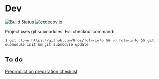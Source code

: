 # Dev
 
[![Build Status](https://travis-ci.org/Groz/fotm-info.svg)](https://travis-ci.org/Groz/fotm-info)
[![codecov.io](http://codecov.io/github/Groz/fotm-info/coverage.svg?branch=master)](http://codecov.io/github/Groz/fotm-info?branch=master)

Project uses git submodules. Full checkout command:

```
$ git clone https://github.com/Groz/fotm-info && cd fotm-info && git submodule init && git submodule update
```

## To do

[Preproduction preparation checklist](https://github.com/Groz/fotm-info/issues/7)

